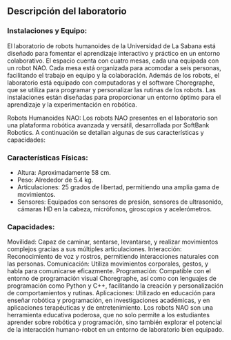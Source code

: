 ## Descripción del laboratorio
### Instalaciones y Equipo:
El laboratorio de robots humanoides de la Universidad de La Sabana está diseñado para fomentar el aprendizaje interactivo y práctico en un entorno colaborativo. El espacio cuenta con cuatro mesas, cada una equipada con un robot NAO. Cada mesa está organizada para acomodar a seis personas, facilitando el trabajo en equipo y la colaboración. Además de los robots, el laboratorio está equipado con computadoras y el software Choregraphe, que se utiliza para programar y personalizar las rutinas de los robots. Las instalaciones están diseñadas para proporcionar un entorno óptimo para el aprendizaje y la experimentación en robótica.

Robots Humanoides NAO:
Los robots NAO presentes en el laboratorio son una plataforma robótica avanzada y versátil, desarrollada por SoftBank Robotics. A continuación se detallan algunas de sus características y capacidades:

### Características Físicas:

- Altura: Aproximadamente 58 cm.
- Peso: Alrededor de 5.4 kg.
- Articulaciones: 25 grados de libertad, permitiendo una amplia gama de movimientos.
- Sensores: Equipados con sensores de presión, sensores de ultrasonido, cámaras HD en la cabeza, micrófonos, giroscopios y acelerómetros.

### Capacidades:

Movilidad: Capaz de caminar, sentarse, levantarse, y realizar movimientos complejos gracias a sus múltiples articulaciones.
Interacción: Reconocimiento de voz y rostros, permitiendo interacciones naturales con las personas.
Comunicación: Utiliza movimientos corporales, gestos, y habla para comunicarse eficazmente.
Programación: Compatible con el entorno de programación visual Choregraphe, así como con lenguajes de programación como Python y C++, facilitando la creación y personalización de comportamientos y rutinas.
Aplicaciones: Utilizado en educación para enseñar robótica y programación, en investigaciones académicas, y en aplicaciones terapéuticas y de entretenimiento.
Los robots NAO son una herramienta educativa poderosa, que no solo permite a los estudiantes aprender sobre robótica y programación, sino también explorar el potencial de la interacción humano-robot en un entorno de laboratorio bien equipado.
